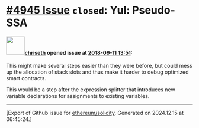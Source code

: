 # [\#4945 Issue](https://github.com/ethereum/solidity/issues/4945) `closed`: Yul: Pseudo-SSA

#### <img src="https://avatars.githubusercontent.com/u/9073706?v=4" width="50">[chriseth](https://github.com/chriseth) opened issue at [2018-09-11 13:51](https://github.com/ethereum/solidity/issues/4945):

This might make several steps easier than they were before, but could mess up the allocation of stack slots and thus make it harder to debug optimized smart contracts.

This would be a step after the expression splitter that introduces new variable declarations for assignments to existing variables.




-------------------------------------------------------------------------------



[Export of Github issue for [ethereum/solidity](https://github.com/ethereum/solidity). Generated on 2024.12.15 at 06:45:24.]
